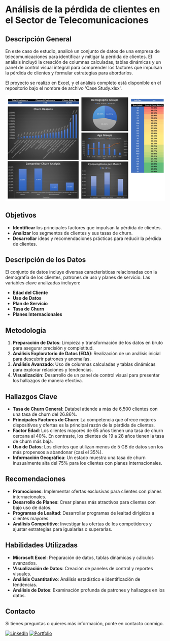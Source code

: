 # Análisis de la pérdida de clientes en el Sector de Telecomunicaciones

## Descripción General
En este caso de estudio, analicé un conjunto de datos de una empresa de telecomunicaciones para identificar y mitigar la pérdida de clientes. El análisis incluyó la creación de columnas calculadas, tablas dinámicas y un panel de control visual integral para comprender los factores que impulsan la pérdida de clientes y formular estrategias para abordarlos.

El proyecto se realizó en Excel, y el análisis completo está disponible en el repositorio bajo el nombre de archivo 'Case Study.xlsx'.

![Imagen de Análisis](https://github.com/jeanpaulomv/Analyzing-Customer-Churn-Case-Study-at-DataCamp/blob/main/Image%20Case%20Study.jpg?raw=true)

## Objetivos
- **Identificar** los principales factores que impulsan la pérdida de clientes.
- **Analizar** los segmentos de clientes y sus tasas de churn.
- **Desarrollar** ideas y recomendaciones prácticas para reducir la pérdida de clientes.

## Descripción de los Datos
El conjunto de datos incluye diversas características relacionadas con la demografía de los clientes, patrones de uso y planes de servicio. Las variables clave analizadas incluyen:
- **Edad del Cliente**
- **Uso de Datos**
- **Plan de Servicio**
- **Tasa de Churn**
- **Planes Internacionales**

## Metodología
1. **Preparación de Datos**: Limpieza y transformación de los datos en bruto para asegurar precisión y completitud.
2. **Análisis Exploratorio de Datos (EDA)**: Realización de un análisis inicial para descubrir patrones y anomalías.
3. **Análisis Avanzado**: Uso de columnas calculadas y tablas dinámicas para explorar relaciones y tendencias.
4. **Visualización**: Desarrollo de un panel de control visual para presentar los hallazgos de manera efectiva.

## Hallazgos Clave
- **Tasa de Churn General**: Databel atiende a más de 6,500 clientes con una tasa de churn del 26.86%.
- **Principales Factores de Churn**: La competencia que ofrece mejores dispositivos y ofertas es la principal razón de la pérdida de clientes.
- **Factor Edad**: Los clientes mayores de 65 años tienen una tasa de churn cercana al 40%. En contraste, los clientes de 19 a 28 años tienen la tasa de churn más baja.
- **Uso de Datos**: Los clientes que utilizan menos de 5 GB de datos son los más propensos a abandonar (casi el 35%).
- **Información Geográfica**: Un estado muestra una tasa de churn inusualmente alta del 75% para los clientes con planes internacionales.

## Recomendaciones
- **Promociones**: Implementar ofertas exclusivas para clientes con planes internacionales.
- **Desarrollo de Planes**: Crear planes más atractivos para clientes con bajo uso de datos.
- **Programas de Lealtad**: Desarrollar programas de lealtad dirigidos a clientes mayores.
- **Análisis Competitivo**: Investigar las ofertas de los competidores y ajustar estrategias para igualarlas o superarlas.

## Habilidades Utilizadas
- **Microsoft Excel**: Preparación de datos, tablas dinámicas y cálculos avanzados.
- **Visualización de Datos**: Creación de paneles de control y reportes visuales.
- **Análisis Cuantitativo**: Análisis estadístico e identificación de tendencias.
- **Análisis de Datos**: Examinación profunda de patrones y hallazgos en los datos.

## Contacto

Si tienes preguntas o quieres más información, ponte en contacto conmigo.

<a href="https://www.linkedin.com/in/jeanpaulomv/"><img src="https://img.shields.io/badge/jeanpaulomv-0077B5?style=for-the-badge&logo=linkedin&logoColor=white" alt="LinkedIn" height="30"></a>
<a href="https://www.datascienceportfol.io/jeanpaulomv"><img src="https://img.shields.io/badge/Portfolio-255E63?style=for-the-badge&logo=About.me&logoColor=white" alt="Portfolio" height="30"></a>

